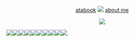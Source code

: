 <div align="center">

[atabook](https://aeon.atabook.org) ![](https://wilardo.crd.co/assets/images/gallery28/17757ede.png?v=f2364dd6)  [about me](https://rentry.co/ashleybrown) <br>
</div>

<p align="center"> <img src="https://media.discordapp.net/attachments/1285052232156446740/1316956587470098523/cutie_aeon_-removebg-preview.png?ex=675ceee6&is=675b9d66&hm=d7f9fcf0d1cd6e2354da4916aced7790a44fd1453836c26eed60cf36b926b960&=&format=webp&quality=lossless&width=988&height=700"> </p> 


<div align-"center"> 

![](https://64.media.tumblr.com/6b82d504911fbf2e0ecd7132b6dac611/30ca6d5f90b0d33c-04/s250x400/0445021527ed74ec94f394f6bae11a1bc7e3682e.gifv)![](https://64.media.tumblr.com/726949de9ca2bceed3f2c7d73624efdf/f5902120b3cd13b7-30/s250x400/9acf454b157c5626bc68caa42b7e41164e1f7641.gifv)![](https://64.media.tumblr.com/f659a3db5e0d32759b6e7b7422cb1f49/bb124aa919dd247c-cb/s250x400/1ed0441f5d30aedf06e766243b225897cab80dde.gifv)![](https://64.media.tumblr.com/ad5438907319cc610cfd3b824e37fa36/23f6d16f0e8aa1fa-96/s250x400/ec4d4772f048640ab6d227657201ae6cb56a68d9.gifv)![](https://64.media.tumblr.com/2e7bda916f0646e796d2cc5fabdf8e1a/415a1175c7f3ef38-54/s250x400/8e034cc01a1d0d75f5736211a776db692759c2fa.gifv)![](https://64.media.tumblr.com/ae162fbd42de0947d59076cff87d1a45/f32d6d6f71673459-7e/s250x400/7c234f6e80a843fd2988ee6c37d2171c75eaefc0.gifv)![](https://64.media.tumblr.com/a18f013cf7fbea0c3c09c3afdd544b96/195a6ca674d87f57-52/s250x400/18f48b4e9b7abb0cab97ebb82afbad1eae7f29b1.gifv)![](https://64.media.tumblr.com/ae8fd61c57e6845ff3170b6845612d94/b7fe75dc310d70bb-47/s250x400/d3b9ebbc499ce416562111b3fd0ee8cd291c2f68.gifv)![](https://64.media.tumblr.com/f9d72c0a4ad24291381ecb585c114621/b7fe75dc310d70bb-d3/s250x400/644f476e96dde92b60a31c0bdc66236052651ad4.gifv)![](https://64.media.tumblr.com/0b2984cd418ab6648544fae99a1c933a/b7fe75dc310d70bb-f5/s250x400/3b31137f6ad410f1f6fd51886d4f32fdcb2f1b25.gifv)
